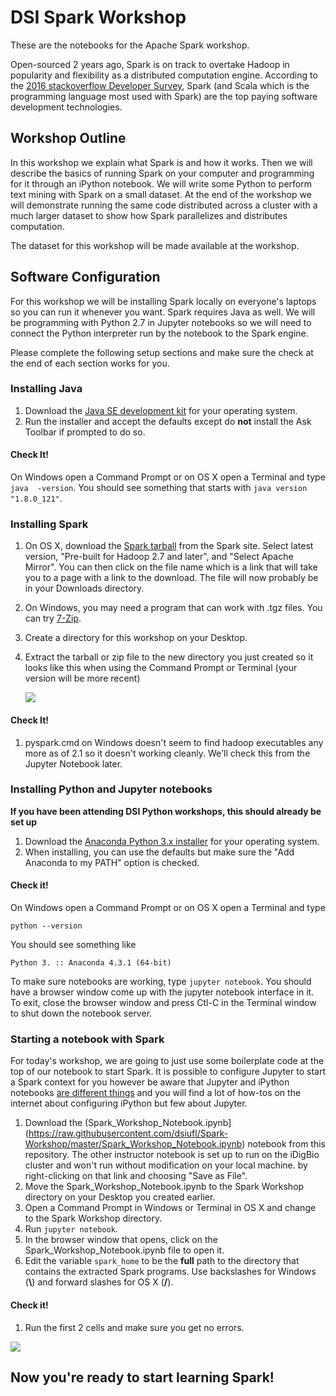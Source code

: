# DSI Spark Workshop

These are the notebooks for the Apache Spark workshop.

Open-sourced 2 years ago, Spark is on track to overtake Hadoop in popularity and flexibility as a distributed computation engine. According to the [2016 stackoverflow Developer Survey](http://stackoverflow.com/research/developer-survey-2016#technology-top-paying-tech),
Spark (and Scala which is the programming language most used with Spark) are the top paying software development technologies.

## Workshop Outline

In this workshop we explain what Spark is and how it works. Then we will describe the basics of running Spark on your computer and programming for it through an iPython notebook. We will write some Python to perform text mining with Spark on a small dataset. At the end of the workshop we will demonstrate running the same code distributed across a cluster with a much larger dataset to show how Spark parallelizes and distributes computation.

The dataset for this workshop will be made available at the workshop.

## Software Configuration

For this workshop we will be installing Spark locally on everyone's laptops
so you can run it whenever you want. Spark requires Java as well. We will 
be programming with Python 2.7 in Jupyter notebooks so we will need to
connect the Python interpreter run by the notebook to the Spark engine.

Please complete the following setup sections and make sure the check at the
end of each section works for you.

### Installing Java

1. Download the [Java SE development kit](http://www.oracle.com/technetwork/java/javase/downloads/jdk8-downloads-2133151.html)
   for your operating system.
1. Run the installer and accept the defaults except do **not** install the Ask
   Toolbar if prompted to do so.

#### Check It!

On Windows open a Command Prompt or on OS X open a Terminal and type `java 
-version`. You should see something that starts with `java version "1.8.0_121"`.
   
### Installing Spark

1. On OS X, download the [Spark tarball](http://spark.apache.org/downloads.html) from the Spark site.
   Select latest version, "Pre-built for Hadoop 2.7 and later", and "Select Apache Mirror".
   You can then click on the file name which is a link that
   will take you to a page with a link to the download. The file will now probably be in your Downloads directory.
1. On Windows, you may need a program that can work with .tgz files. You can try [7-Zip](http://www.7-zip.org/).
1. Create a directory for this workshop on your Desktop.
1. Extract the tarball or zip file to the new directory you just created so it
   looks like this when using the Command Prompt or Terminal (your version will be more recent)
   
   <img src="{{ site.baseurl }}/img/workshops/spark_desktop_dir.png" />

#### Check It!

1. pyspark.cmd on Windows doesn't seem to find hadoop executables any more as of 2.1 so it doesn't working
   cleanly. We'll check this from the Jupyter Notebook later.


### Installing Python and Jupyter notebooks

**If you have been attending DSI Python workshops, this should already be set up**

1. Download the [Anaconda Python 3.x installer](https://www.continuum.io/downloads)
   for your operating system.
1. When installing, you can use the defaults but make sure the "Add Anaconda to my PATH"
   option is checked.
   
#### Check it!
On Windows open a Command Prompt or on OS X open a Terminal and type
```
python --version
```
You should see something like 
```
Python 3. :: Anaconda 4.3.1 (64-bit)
```

To make sure notebooks are working, type `jupyter notebook`. You should have a
browser window come up with the jupyter notebook interface in it. To exit, 
close the browser window and press Ctl-C in the Terminal window to shut down
the notebook server.

### Starting a notebook with Spark

For today's workshop, we are going to just use some boilerplate code at the top
of our notebook to start Spark. It is possible to configure Jupyter to start a
Spark context for you however be aware that Jupyter and iPython notebooks [are
different things](http://blog.jupyter.org/2015/04/15/the-big-split/) and you
will find a lot of how-tos on the internet about configuring iPython but few
about Jupyter.

1. Download the (Spark_Workshop_Notebook.ipynb](https://raw.githubusercontent.com/dsiufl/Spark-Workshop/master/Spark_Workshop_Notebook.ipynb) notebook from this repository. The other instructor notebook is set up to run on the iDigBio cluster and won't run without modification on your local machine.
by right-clicking on that link and choosing "Save as File".
1. Move the Spark_Workshop_Notebook.ipynb to the Spark Workshop directory on your Desktop you 
   created earlier.
1. Open a Command Prompt in Windows or Terminal in OS X and change to the Spark
   Workshop directory.
1. Run `jupyter notebook`.
1. In the browser window that opens, click on the Spark_Workshop_Notebook.ipynb
   file to open it.
1. Edit the variable `spark_home` to be the **full** path to the directory that
   contains the extracted Spark programs. Use backslashes for Windows (**\\**) and 
   forward slashes for OS X (**/**).
   
#### Check it!
   
1. Run the first 2 cells and make sure you get no errors.

<img src="{{ site.baseurl }}/img/workshops/spark_notebook.png" />


## Now you're ready to start learning Spark!
